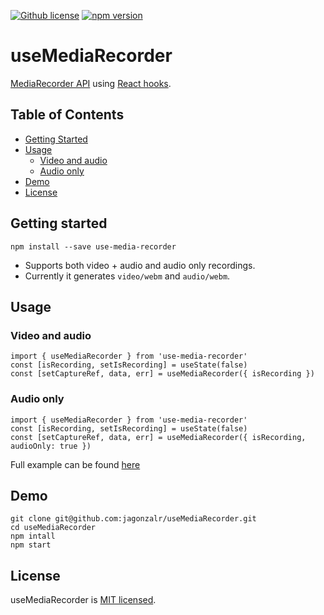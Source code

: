 [![Github license](https://img.shields.io/npm/l/use-media-recorder.svg?type=flat)](https://github.com/jagonzalr/useMediaRecorder/blob/master/README.md) [![npm version](https://img.shields.io/npm/v/use-media-recorder.svg?type=flat)](https://www.npmjs.com/package/use-media-recorder)

# useMediaRecorder

[MediaRecorder API](https://developer.mozilla.org/en-US/docs/Web/API/MediaRecorder) using [React hooks](https://reactjs.org/docs/hooks-intro.html).

## Table of Contents

- [Getting Started](#getting-started)
- [Usage](#usage)
  - [Video and audio](#video-and-audio)
  - [Audio only](#audio-only)
- [Demo](#demo)
- [License](#license)

## Getting started

`npm install --save use-media-recorder`

- Supports both video + audio and audio only recordings.
- Currently it generates `video/webm` and `audio/webm`.

## Usage

### Video and audio

```
import { useMediaRecorder } from 'use-media-recorder'
const [isRecording, setIsRecording] = useState(false)
const [setCaptureRef, data, err] = useMediaRecorder({ isRecording })
```

### Audio only

```
import { useMediaRecorder } from 'use-media-recorder'
const [isRecording, setIsRecording] = useState(false)
const [setCaptureRef, data, err] = useMediaRecorder({ isRecording, audioOnly: true })
```

Full example can be found [here](https://github.com/jagonzalr/useMediaRecorder/blob/master/demo/App.jsx)

## Demo

```
git clone git@github.com:jagonzalr/useMediaRecorder.git
cd useMediaRecorder
npm intall
npm start
```

## License

useMediaRecorder is [MIT licensed](./LICENSE).
